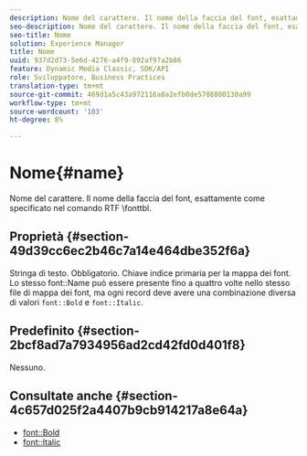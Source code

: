 ```yaml
---
description: Nome del carattere. Il nome della faccia del font, esattamente come specificato nel comando RTF \fonttbl.
seo-description: Nome del carattere. Il nome della faccia del font, esattamente come specificato nel comando RTF \fonttbl.
seo-title: Nome
solution: Experience Manager
title: Nome
uuid: 937d2d73-5e6d-4276-a4f9-892af97a2b86
feature: Dynamic Media Classic, SDK/API
role: Sviluppatore, Business Practices
translation-type: tm+mt
source-git-commit: 469d1a5c43a972116a8a2efb0de5708800130a99
workflow-type: tm+mt
source-wordcount: '103'
ht-degree: 8%

---
```



# Nome{#name}

Nome del carattere. Il nome della faccia del font, esattamente come specificato nel comando RTF \fonttbl.

## Proprietà {#section-49d39cc6ec2b46c7a14e464dbe352f6a}

Stringa di testo. Obbligatorio. Chiave indice primaria per la mappa dei font. Lo stesso font::Name può essere presente fino a quattro volte nello stesso file di mappa dei font, ma ogni record deve avere una combinazione diversa di valori `font::Bold` e `font::Italic`.

## Predefinito {#section-2bcf8ad7a7934956ad2cd42fd0d401f8}

Nessuno.

## Consultate anche {#section-4c657d025f2a4407b9cb914217a8e64a}

* [font::Bold](r-bold-font.md#reference_F7B017EF67574A29ABFC3954AB64159C)
* [font::Italic](r-italic-font.md#reference_DC04A532B34A41AF81B0B9644ACFAAD6)
